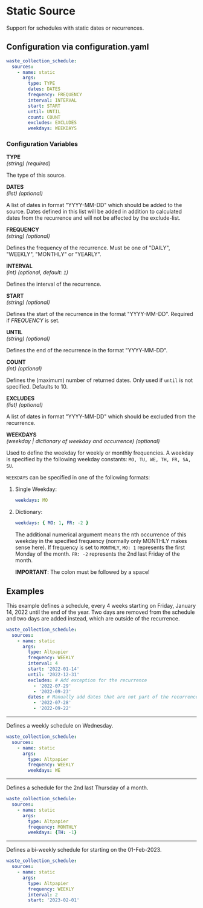 # Static Source

Support for schedules with static dates or recurrences.

## Configuration via configuration.yaml

```yaml
waste_collection_schedule:
  sources:
    - name: static
      args:
        type: TYPE
        dates: DATES
        frequency: FREQUENCY
        interval: INTERVAL
        start: START
        until: UNTIL
        count: COUNT
        excludes: EXCLUDES
        weekdays: WEEKDAYS
```

### Configuration Variables

**TYPE**  
*(string) (required)*

The type of this source.

**DATES**  
*(list) (optional)*

A list of dates in format "YYYY-MM-DD" which should be added to the source.
Dates defined in this list will be added in addition to calculated dates from the recurrence and will not be affected by the exclude-list.

**FREQUENCY**  
*(string) (optional)*

Defines the frequency of the recurrence. Must be one of "DAILY", "WEEKLY", "MONTHLY" or "YEARLY".

**INTERVAL**  
*(int) (optional, default: ```1```)*

Defines the interval of the recurrence.

**START**  
*(string) (optional)*

Defines the start of the recurrence in the format "YYYY-MM-DD".
Required if *FREQUENCY* is set.

**UNTIL**  
*(string) (optional)*

Defines the end of the recurrence in the format "YYYY-MM-DD".

**COUNT**  
*(int) (optional)*

Defines the (maximum) number of returned dates. Only used if `until` is not specified. Defaults to 10.

**EXCLUDES**  
*(list) (optional)*

A list of dates in format "YYYY-MM-DD" which should be excluded from the recurrence.

**WEEKDAYS**  
*(weekday | dictionary of weekday and occurrence) (optional)*

Used to define the weekday for weekly or monthly frequencies. A weekday is specified by the following weekday constants: `MO, TU, WE, TH, FR, SA, SU`.

`WEEKDAYS` can be specified in one of the following formats:

1. Single Weekday:

   ```yaml
   weekdays: MO
   ```

2. Dictionary:

   ```yaml
   weekdays: { MO: 1, FR: -2 }
   ```

   The additional numerical argument means the nth occurrence of this weekday in the specified frequency (normally only MONTHLY makes sense here). If frequency is set to `MONTHLY`, `MO: 1` represents the first Monday of the month. `FR: -2` represents the 2nd last Friday of the month.

   **IMPORTANT**: The colon must be followed by a space!

## Examples

This example defines a schedule, every 4 weeks starting on Friday, January 14, 2022 until the end of the year.
Two days are removed from the schedule and two days are added instead, which are outside of the recurrence.

```yaml
waste_collection_schedule:
  sources:
    - name: static
      args:
        type: Altpapier
        frequency: WEEKLY
        interval: 4
        start: '2022-01-14'
        until: '2022-12-31'
        excludes: # Add exception for the recurrence
          - '2022-07-29'
          - '2022-09-23'
        dates: # Manually add dates that are not part of the recurrence
          - '2022-07-28'
          - '2022-09-22'
```

---

Defines a weekly schedule on Wednesday.

```yaml
waste_collection_schedule:
  sources:
    - name: static
      args:
        type: Altpapier
        frequency: WEEKLY
        weekdays: WE
```

---

Defines a schedule for the 2nd last Thursday of a month.

```yaml
waste_collection_schedule:
  sources:
    - name: static
      args:
        type: Altpapier
        frequency: MONTHLY
        weekdays: {TH: -1}
```

---

Defines a bi-weekly schedule for starting on the 01-Feb-2023.

```yaml
waste_collection_schedule:
  sources:
    - name: static
      args:
        type: Altpapier
        frequency: WEEKLY
        interval: 2
        start: '2023-02-01'
```
